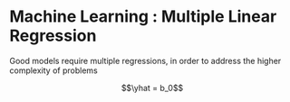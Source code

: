# Machine Learning : Multiple Linear Regression

Good models require multiple regressions, in order to address the higher complexity of problems 

$$\yhat = b_0$$
